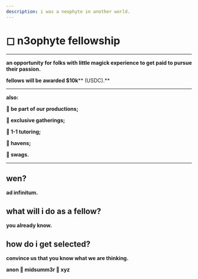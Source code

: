```yaml
---
description: i was a neophyte in another world.
---
```


# ◻ n3ophyte fellowship

****

**an opportunity for folks with little magick experience to get paid to pursue their passion.**

**fellows will be awarded **<mark style="color:purple;">**$10k**</mark>** (USDC).**

****

**also:**

**🌹 be part of our productions;**

**🌹 exclusive gatherings;**

**🌹 1-1 tutoring;**

**🌹 havens;**

**🌹 swags.**&#x20;

****

## wen?



**ad infinitum.**



## what will i do as a fellow?



**you already know.**



## how do i get selected?



**convince us that you know what we are thinking.**

**anon  🏧  midsumm3r 👙 xyz**

